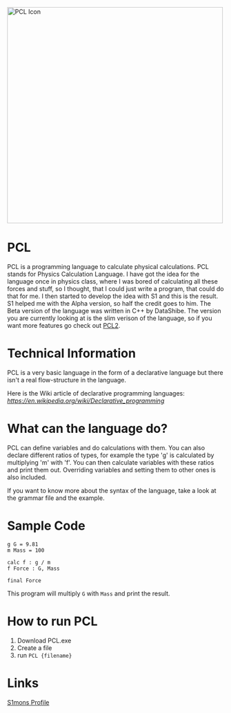 <img src="https://repository-images.githubusercontent.com/428767499/d9dbb55c-8a2c-4b55-9771-11057d71d3b1" alt="PCL Icon" width="500"/>


# PCL
PCL is a programming language to calculate physical calculations. PCL stands for Physics Calculation Language. I have got the idea for the language once in physics class, where I was bored of calculating all these forces and stuff, so I thought, that I could just write a program, that could do that for me. I then started to develop the idea with S1 and this is the result. S1 helped me with the Alpha version, so half the credit goes to him. The Beta version of the language was written in C++ by DataShibe. The version you are currently
looking at is the slim verison of the language, so if you want more features go check out [PCL2](https://www.github.com/DataShibe/PCL2).

# Technical Information
PCL is a very basic language in the form of a declarative language but there isn't a real flow-structure in the language.

Here is the Wiki article of declarative programming languages: *https://en.wikipedia.org/wiki/Declarative_programming*

# What can the language do?
PCL can define variables and do calculations with them. You can also declare different ratios of types, for example the type 'g' is calculated by multiplying 'm' with 'f'. You can then calculate variables with these ratios and print them out. Overriding variables and setting them to other ones is also included.

If you want to know more about the syntax of the language, take a look at the grammar file and the example.

# Sample Code
```
g G = 9.81
m Mass = 100

calc f : g / m 
f Force : G, Mass 

final Force
```

This program will multiply `G` with `Mass` and print the result.

# How to run PCL
1. Download PCL.exe
2. Create a file
3. run `PCL {filename}`

# Links

[S1mons Profile](https://www.github.com/S1monr3dSt0ne07)

